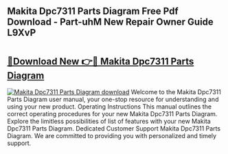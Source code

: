 ## Makita Dpc7311 Parts Diagram Free Pdf Download - Part-uhM New Repair Owner Guide L9XvP

# <h2><a href="http://dfhj5f.blite.top/?on=Makita+Dpc7311+Parts+Diagram">🔗Download New 👉🔴 Makita Dpc7311 Parts Diagram</a></h2>

[![Makita Dpc7311 Parts Diagram download](https://i.imgur.com/lujVjoI.png)](http://dfhj5f.blite.top/?on=Makita+Dpc7311+Parts+Diagram)
Welcome to the Makita Dpc7311 Parts Diagram user manual, your one-stop resource for understanding and using your new product. Operating Instructions This manual outlines the correct operating procedures for your new Makita Dpc7311 Parts Diagram. Explore the limitless possibilities of list of features with your new Makita Dpc7311 Parts Diagram. Dedicated Customer Support Makita Dpc7311 Parts Diagram. We are committed to providing you with personalized and timely support.
